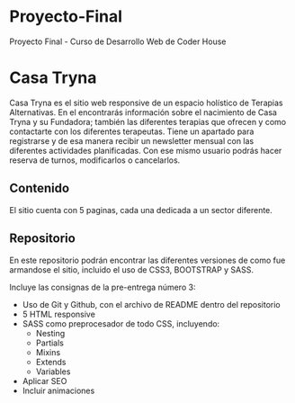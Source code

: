 # Proyecto-Final
Proyecto Final - Curso de Desarrollo Web de Coder House

# Casa Tryna

Casa Tryna es el sitio web responsive de un espacio holístico de Terapias Alternativas. En el encontrarás información sobre el nacimiento de Casa Tryna y su Fundadora; también las diferentes terapias que ofrecen y como contactarte con los diferentes terapeutas. Tiene un apartado para registrarse y de esa manera recibir un newsletter mensual con las diferentes actividades planificadas. Con ese mismo usuario podrás hacer reserva de turnos, modificarlos o cancelarlos.  

## Contenido

El sitio cuenta con 5 paginas, cada una dedicada a un sector diferente.


## Repositorio

En este repositorio podrán encontrar las diferentes versiones de como fue armandose el sitio, incluido el uso de CSS3, BOOTSTRAP y SASS.

Incluye las consignas de la pre-entrega número 3:
- Uso de Git y Github, con el archivo de README dentro del repositorio
- 5 HTML responsive
- SASS como preprocesador de todo CSS, incluyendo:
  - Nesting
  - Partials
  - Mixins
  - Extends
  - Variables
- Aplicar SEO 
- Incluir animaciones
